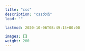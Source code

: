 ```yaml
---
title: "css"
description: "css文档"
lead: ""

lastmod: 2020-10-06T08:49:15+00:00

images: []
weight: 200
---
```

